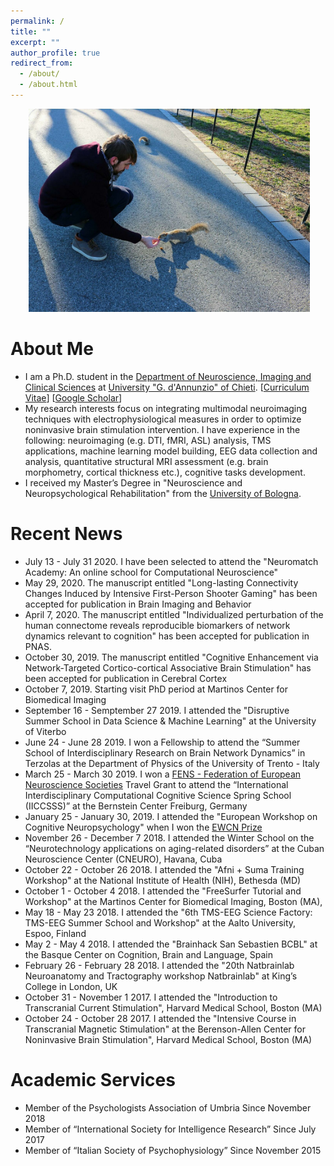 ```yaml
---
permalink: /
title: ""
excerpt: ""
author_profile: true
redirect_from:
  - /about/
  - /about.html
---
```


<p align="center">
  <img src="https://github.com/Davi1990/Davi1990.github.io/blob/master/images/Dave.jpg?raw=true" alt="Photo" style="width: 450px;"/>
</p>

# About Me
* I am a Ph.D. student in the [Department of Neuroscience, Imaging and Clinical Sciences](https://www.dni.unich.it/dottorato/business-and-behavioural-sciences) at [University "G. d'Annunzio" of Chieti](http://www.bbs.unich.it/). [[Curriculum Vitae](https://davi1990.github.io/files/CV_Davide_Momi-merged.pdf)] [[Google Scholar](https://scholar.google.com/citations?user=I-BACCgAAAAJ&hl=en)]
* My research interests focus on integrating multimodal neuroimaging techniques with electrophysiological measures in order to optimize noninvasive brain stimulation intervention. I have experience in the following: neuroimaging (e.g. DTI, fMRI, ASL) analysis, TMS applications, machine learning model building, EEG data collection and analysis, quantitative structural MRI assessment (e.g. brain morphometry, cortical thickness etc.), cognitive tasks development.
* I received my Master’s Degree in "Neuroscience and Neuropsychological Rehabilitation" from the [University of Bologna](https://www.unibo.it/en/teaching/degree-programmes/programme/2014/0989).

# Recent News
* July 13 - July 31 2020. I have been selected to attend the "Neuromatch Academy: An online school for Computational Neuroscience"
* May 29, 2020. The manuscript entitled "Long-lasting Connectivity Changes Induced by Intensive First-Person Shooter Gaming" has been accepted for publication in Brain Imaging and Behavior
* April 7, 2020. The manuscript entitled "Individualized perturbation of the human connectome reveals reproducible biomarkers of network dynamics relevant to cognition" has been accepted for publication in PNAS.
* October 30, 2019.  The manuscript entitled "Cognitive Enhancement via Network-Targeted Cortico-cortical Associative Brain Stimulation" has been accepted for publication in Cerebral Cortex
* October 7, 2019. Starting visit PhD period at Martinos Center for Biomedical Imaging
*  September 16 - Semptember 27 2019. I attended the "Disruptive Summer School in Data Science & Machine Learning" at the University of Viterbo
* June 24 - June 28 2019. I won a Fellowship to attend the “Summer School of Interdisciplinary Research on Brain Network Dynamics” in Terzolas at the Department of Physics of the University of Trento - Italy
* March 25 - March 30 2019. I won a [FENS - Federation of European Neuroscience Societies](https://www.fens.org/) Travel Grant to attend the “International Interdisciplinary Computational Cognitive Science Spring School (IICCSSS)” at the Bernstein Center Freiburg, Germany
* January 25 - January 30, 2019. I attended the "European Workshop on Cognitive Neuropsychology" when I won the [EWCN Prize](https://sites.google.com/view/ewcn/ewcn-prize/ewcn-prize-2019)
* November 26 - December 7 2018. I attended the Winter School on the “Neurotechnology applications on aging-related disorders” at the Cuban Neuroscience Center (CNEURO), Havana, Cuba
* October 22 - October 26 2018. I attended the "Afni + Suma Training Workshop" at the National Institute of Health (NIH), Bethesda (MD)
* October 1 - October 4 2018. I attended the "FreeSurfer Tutorial and Workshop" at the Martinos Center for Biomedical Imaging, Boston (MA),
* May 18 - May 23 2018. I attended the "6th TMS-EEG Science Factory: TMS-EEG Summer School and Workshop" at the Aalto University, Espoo, Finland
* May 2 - May 4 2018. I attended the "Brainhack San Sebastien BCBL" at the Basque Center on Cognition, Brain and Language, Spain
* February 26 - February 28 2018. I attended the "20th Natbrainlab Neuroanatomy and Tractography workshop Natbrainlab" at King’s College in London, UK
* October 31 - November 1 2017. I attended the "Introduction to Transcranial Current Stimulation", Harvard Medical School, Boston (MA)
* October 24 - October 28 2017. I attended the "Intensive Course in Transcranial Magnetic Stimulation" at the Berenson-Allen Center for Noninvasive Brain Stimulation", Harvard Medical School, Boston (MA)

# Academic Services
* Member of the Psychologists Association of Umbria Since November 2018
* Member of “International Society for Intelligence Research” Since July 2017
* Member of “Italian Society of Psychophysiology” Since November 2015
